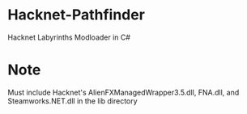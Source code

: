 # Hacknet-Pathfinder
Hacknet Labyrinths Modloader in C#

# Note
Must include Hacknet's AlienFXManagedWrapper3.5.dll, FNA.dll, and Steamworks.NET.dll in the lib directory